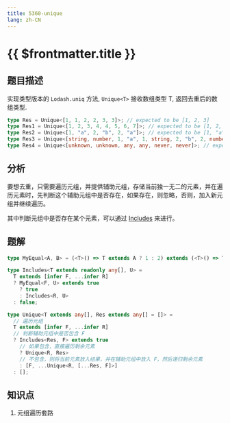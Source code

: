 ```yaml
---
title: 5360-unique
lang: zh-CN
---
```


# {{ $frontmatter.title }}

## 题目描述

实现类型版本的 `Lodash.uniq` 方法, `Unique<T>` 接收数组类型 T, 返回去重后的数组类型.

```ts
type Res = Unique<[1, 1, 2, 2, 3, 3]>; // expected to be [1, 2, 3]
type Res1 = Unique<[1, 2, 3, 4, 4, 5, 6, 7]>; // expected to be [1, 2, 3, 4, 5, 6, 7]
type Res2 = Unique<[1, "a", 2, "b", 2, "a"]>; // expected to be [1, "a", 2, "b"]
type Res3 = Unique<[string, number, 1, "a", 1, string, 2, "b", 2, number]>; // expected to be [string, number, 1, "a", 2, "b"]
type Res4 = Unique<[unknown, unknown, any, any, never, never]>; // expected to be [unknown, any, never]
```

## 分析

要想去重，只需要遍历元组，并提供辅助元组，存储当前独一无二的元素，并在遍历元素时，先判断这个辅助元组中是否存在，如果存在，则忽略，否则，加入新元组并继续遍历。

其中判断元组中是否存在某个元素，可以通过 [Includes](/docs/easy/898-%E5%AE%9E%E7%8E%B0Includes.md) 来进行。

## 题解

```ts
type MyEqual<A, B> = (<T>() => T extends A ? 1 : 2) extends (<T>() => T extends B ? 1 : 2) ? true : false;

type Includes<T extends readonly any[], U> =
  T extends [infer F, ...infer R]
  ? MyEqual<F, U> extends true
    ? true
    : Includes<R, U>
  : false;

type Unique<T extends any[], Res extends any[] = []> =
  // 遍历元组
  T extends [infer F, ...infer R]
  // 判断辅助元组中是否包含 F
  ? Includes<Res, F> extends true
    // 如果包含，直接遍历剩余元素
    ? Unique<R, Res>
    // 不包含，则将当前元素放入结果，并在辅助元组中放入 F，然后递归剩余元素
    : [F, ...Unique<R, [...Res, F]>]
  : [];
```

## 知识点

1. 元组遍历套路